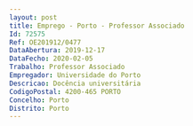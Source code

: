 ```yaml
--- 
layout: post
title: Emprego - Porto - Professor Associado
Id: 72575
Ref: OE201912/0477
DataAbertura: 2019-12-17
DataFecho: 2020-02-05
Trabalho: Professor Associado
Empregador: Universidade do Porto
Descricao: Docência universitária
CodigoPostal: 4200-465 PORTO
Concelho: Porto
Distrito: Porto
--- 
```

